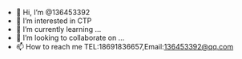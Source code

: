 - 👋 Hi, I’m @136453392
- 👀 I’m interested in CTP
- 🌱 I’m currently learning ...
- 💞️ I’m looking to collaborate on ...
- 📫 How to reach me TEL:18691836657,Email:136453392@qq.com
<!---
136453392/136453392 is a ✨ special ✨ repository because its `README.md` (this file) appears on your GitHub profile.
You can click the Preview link to take a look at your changes.
--->

